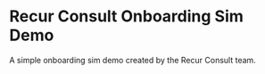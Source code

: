 # Recur Consult Onboarding Sim Demo
A simple onboarding sim demo created by the Recur Consult team.
